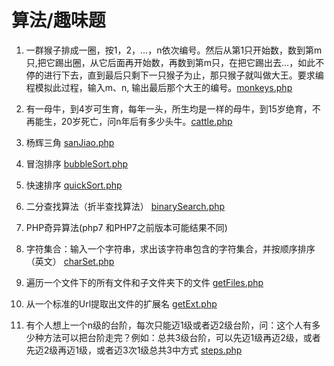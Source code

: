 # 算法/趣味题

1. 一群猴子排成一圈，按1，2，…，n依次编号。然后从第1只开始数，数到第m只,把它踢出圈，从它后面再开始数，再数到第m只，在把它踢出去…，如此不停的进行下去，直到最后只剩下一只猴子为止，那只猴子就叫做大王。要求编程模拟此过程，输入m、n, 输出最后那个大王的编号。[monkeys.php](monkeys.php)

2. 有一母牛，到4岁可生育，每年一头，所生均是一样的母牛，到15岁绝育，不再能生，20岁死亡，问n年后有多少头牛。[cattle.php](cattle.php)

3. 杨辉三角 [sanJiao.php](sanJiao.php)

4. 冒泡排序 [bubbleSort.php](bubbleSort.php)

5. 快速排序 [quickSort.php](quickSort.php)

6. 二分查找算法（折半查找算法） [binarySearch.php](binarySearch.php])

7. PHP奇异算法(php7 和PHP7之前版本可能结果不同)

8. 字符集合：输入一个字符串，求出该字符串包含的字符集合，并按顺序排序（英文） [charSet.php](charSet.php)

9. 遍历一个文件下的所有文件和子文件夹下的文件 [getFiles.php](getFiles.php)

10. 从一个标准的Url提取出文件的扩展名 [getExt.php](getExt.php)

11. 有个人想上一个n级的台阶，每次只能迈1级或者迈2级台阶，问：这个人有多少种方法可以把台阶走完？例如：总共3级台阶，可以先迈1级再迈2级，或者先迈2级再迈1级，或者迈3次1级总共3中方式 [steps.php](steps.php)
